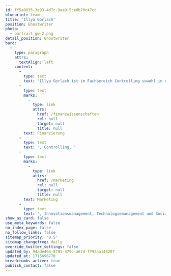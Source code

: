 ```yaml
---
id: ff5a8835-3e93-4d7c-9aa9-5ce0b70c47cc
blueprint: team
title: 'Illya Gorlach'
position: Ghostwriter
photo:
  - portrait_gw-2.png
detail_position: Ghostwriter
bard:
  -
    type: paragraph
    attrs:
      textAlign: left
    content:
      -
        type: text
        text: 'Illya Gorlach ist im Fachbereich Controlling sowohl in der Forschung als auch der Lehre tätig. Im Rahmen seiner akademischen Ausbildung, hat Illya Gorlach sich insbesondere auf die Fachbereiche Investition und '
      -
        type: text
        marks:
          -
            type: link
            attrs:
              href: /finanzwissenschaften
              rel: null
              target: null
              title: null
        text: Finanzierung
      -
        type: text
        text: ', Controlling, '
      -
        type: text
        marks:
          -
            type: link
            attrs:
              href: /marketing
              rel: null
              target: null
              title: null
        text: Marketing
      -
        type: text
        text: ', Innovationsmanagement, Technologiemanagement und Social Media fokussiert. Als Ghostwriter bei GWriters ist er in der Lage, seine Erfahrung und Fähigkeiten täglich einzusetzen und Andere beim Erreichen ihrer Ziele zu unterstützen. Als Ghostwriter legt Illya Gorlach einen hohen Wert auf einen professionellen Umgang mit Kunden und deren Zufriedenheit. Darüber hinaus spricht  er fünf Sprachen und verfügt über die Fähigkeit, sich schnell und gründlich in neue Themen einzuarbeiten.'
show_as_card: false
use_meta_keywords: false
no_index_page: false
no_follow_links: false
sitemap_priority: '0.5'
sitemap_changefreq: daily
override_twitter_settings: false
updated_by: 94ade404-9791-479c-a67d-f792aa146207
updated_at: 1715696770
breadcrumbs_active: true
publish_contact: false
---
```

